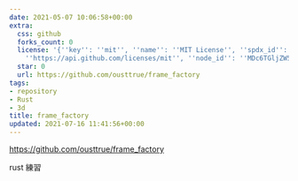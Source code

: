 ```yaml
---
date: 2021-05-07 10:06:58+00:00
extra:
  css: github
  forks_count: 0
  license: '{''key'': ''mit'', ''name'': ''MIT License'', ''spdx_id'': ''MIT'', ''url'':
    ''https://api.github.com/licenses/mit'', ''node_id'': ''MDc6TGljZW5zZTEz''}'
  star: 0
  url: https://github.com/ousttrue/frame_factory
tags:
- repository
- Rust
- 3d
title: frame_factory
updated: 2021-07-16 11:41:56+00:00
---
```


<https://github.com/ousttrue/frame_factory>

rust 練習
